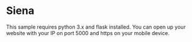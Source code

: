 # Siena

This sample requires python 3.x and flask installed.
You can open up your website with your IP on port 5000 and https on your mobile device.
